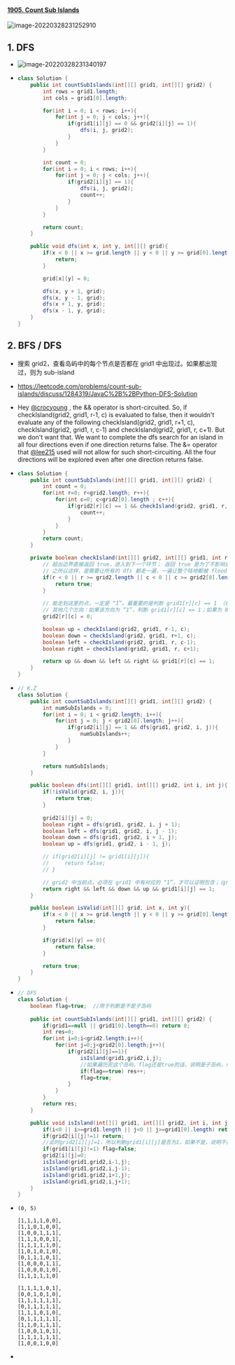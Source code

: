 #### [1905. Count Sub Islands](https://leetcode-cn.com/problems/count-sub-islands/)

![image-20220328231252910](https://raw.githubusercontent.com/TWDH/Leetcode-From-Zero/pictures/img/image-20220328231252910.png)

## 1. DFS

- ![image-20220328231340197](https://raw.githubusercontent.com/TWDH/Leetcode-From-Zero/pictures/img/image-20220328231340197.png)

- ```java
  class Solution {
      public int countSubIslands(int[][] grid1, int[][] grid2) {
          int rows = grid1.length;
          int cols = grid1[0].length;
  
          for(int i = 0; i < rows; i++){
              for(int j = 0; j < cols; j++){
                  if(grid1[i][j] == 0 && grid2[i][j] == 1){
                      dfs(i, j, grid2);
                  }
              }
          }
  
          int count = 0;
          for(int i = 0; i < rows; i++){
              for(int j = 0; j < cols; j++){
                  if(grid2[i][j] == 1){
                      dfs(i, j, grid2);
                      count++;
                  }
              }
          }
  
          return count;
      }
  
      public void dfs(int x, int y, int[][] grid){
          if(x < 0 || x >= grid.length || y < 0 || y >= grid[0].length || grid[x][y] == 0){
              return;
          }
  
          grid[x][y] = 0;
  
          dfs(x, y + 1, grid);
          dfs(x, y - 1, grid);
          dfs(x + 1, y, grid);
          dfs(x - 1, y, grid);
      }
  }
  ```

## 2. BFS / DFS

- 搜索 grid2，查看岛屿中的每个节点是否都在 grid1 中出现过。如果都出现过，则为 sub-island

- https://leetcode.com/problems/count-sub-islands/discuss/1284319/JavaC%2B%2BPython-DFS-Solution

- Hey [@crocyoung](https://leetcode.com/crocyoung) , the && operator is short-circuited. So, if checkIsland(grid2, grid1, r-1, c) is evaluated to false, then it wouldn't evaluate any of the following checkIsland(grid2, grid1, r+1, c), checkIsland(grid2, grid1, r, c-1) and checkIsland(grid2, grid1, r, c+1). But we don't want that. We want to complete the dfs search for an island in all four directions even if one direction returns false. The &= operator that [@lee215](https://leetcode.com/lee215) used will not allow for such short-circuiting. All the four directions will be explored even after one direction returns false.

- ```java
  class Solution {
      public int countSubIslands(int[][] grid1, int[][] grid2) {
          int count = 0;
          for(int r=0; r<grid2.length; r++){
              for(int c=0; c<grid2[0].length ; c++){
                  if(grid2[r][c] == 1 && checkIsland(grid2, grid1, r, c)){
                      count++;
                  }
              }
          }
          return count;
      }
  
      private boolean checkIsland(int[][] grid2, int[][] grid1, int r, int c){
          // 超出边界直接返回 true，进入到下一个环节； 返回 true 是为了不影响该节点本身判断是不是 sub-island
          // 之所以这样，是需要让所有的 dfs 都走一遍，一遍让整个陆地都被 flood
          if(r < 0 || r >= grid2.length || c < 0 || c >= grid2[0].length || grid2[r][c] == 0) {
              return true;
          }
          
          // 能走到这里的点，一定是 “1”。最重要的是判断 grid1[r][c] == 1 （在 grid2 为 1 的点一定在 grid1 也为1 才是 sub-island）
          // 其他几个方向：如果该方向为 “1”，判断 grid1[r][c] == 1；如果为 0 直接 返回 true 代表略过
          grid2[r][c] = 0;
  
          boolean up = checkIsland(grid2, grid1, r-1, c);
          boolean down = checkIsland(grid2, grid1, r+1, c);
          boolean left = checkIsland(grid2, grid1, r, c-1); 
          boolean right = checkIsland(grid2, grid1, r, c+1); 
  
          return up && down && left && right && grid1[r][c] == 1;  
      }
  }
  ```
  
- ```java
  // K.Z
  class Solution {
      public int countSubIslands(int[][] grid1, int[][] grid2) {
          int numSubIslands = 0;
          for(int i = 0; i < grid2.length; i++){
              for(int j = 0; j < grid2[0].length; j++){
                  if(grid2[i][j] == 1 && dfs(grid1, grid2, i, j)){
                      numSubIslands++;
                  }
              }
          }
  
          return numSubIslands;
      }
  
      public boolean dfs(int[][] grid1, int[][] grid2, int i, int j){
          if(!isValid(grid2, i, j)){
              return true;
          }
          
          grid2[i][j] = 0;
          boolean right = dfs(grid1, grid2, i, j + 1);
          boolean left = dfs(grid1, grid2, i, j - 1);
          boolean down = dfs(grid1, grid2, i + 1, j);
          boolean up = dfs(grid1, grid2, i - 1, j);
  
          // if(grid2[i][j] != grid1[i][j]){
          //     return false;
          // }
  
          // grid2 中当前点，必须在 grid1 中有对应的 “1”，才可以证明包含；（grid2[i][j] != grid1[i][j] 并不能证明）
          return right && left && down && up && grid1[i][j] == 1;
      }
  
      public boolean isValid(int[][] grid, int x, int y){
          if(x < 0 || x >= grid.length || y < 0 || y >= grid[0].length){
              return false;
          }
  
          if(grid[x][y] == 0){
              return false;
          }
  
          return true;
      }
  }
  ```



- ```java
  // DFS
  class Solution {
      boolean flag=true;  //用于判断是不是子岛屿
      
      public int countSubIslands(int[][] grid1, int[][] grid2) {
          if(grid1==null || grid1[0].length==0) return 0;
          int res=0;
          for(int i=0;i<grid2.length;i++){
              for(int j=0;j<grid2[0].length;j++){
                  if(grid2[i][j]==1){
                      isIsland(grid1,grid2,i,j);
                      //如果遍历完这个岛屿，flag还是true的话，说明是子岛屿，res++
                      if(flag==true) res++;
                      flag=true;
                  }
              }
          }
          return res;
      }
  
      public void isIsland(int[][] grid1, int[][] grid2, int i, int j){
          if(i<0 || i>=grid1.length || j<0 || j>=grid1[0].length) return;
          if(grid2[i][j]!=1) return;
          //此时grid2[i][j]=1，所以判断grid1[i][j]是否为1，如果不是，说明不是子岛屿，将flag=false
          if(grid1[i][j]!=1) flag=false; 
          grid2[i][j]=0;
          isIsland(grid1,grid2,i-1,j);
          isIsland(grid1,grid2,i,j-1);
          isIsland(grid1,grid2,i+1,j);
          isIsland(grid1,grid2,i,j+1);
      } 
  }
  ```

- ```
  (0, 5)
  
  [1,1,1,1,0,0],
  [1,1,0,1,0,0],
  [1,0,0,1,1,1],
  [1,1,1,0,0,1],
  [1,1,1,1,1,0],
  [1,0,1,0,1,0],
  [0,1,1,1,0,1],
  [1,0,0,0,1,1],
  [1,0,0,0,1,0],
  [1,1,1,1,1,0]
  
  [1,1,1,1,0,1],
  [0,0,1,0,1,0],
  [1,1,1,1,1,1],
  [0,1,1,1,1,1],
  [1,1,1,0,1,0],
  [0,1,1,1,1,1],
  [1,1,0,1,1,1],
  [1,0,0,1,0,1],
  [1,1,1,1,1,1],
  [1,0,0,1,0,0]
  ```

- 